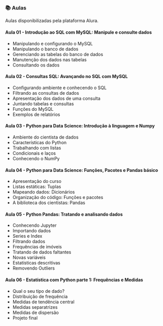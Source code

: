 ### 📚  Aulas

Aulas disponibilizadas pela plataforma Alura.


#### Aula 01 - Introdução ao SQL com MySQL: Manipule e consulte dados

- Manipulando e configurando o MySQL
- Manipulando o banco de dados
- Gerenciando as tabelas do banco de dados
- Manutenção dos dados nas tabelas
- Consultando os dados

#### Aula 02 - Consultas SQL: Avançando no SQL com MySQL

- Configurando ambiente e conhecendo o SQL
- Filtrando as consultas de dados
- Apresentação dos dados de uma consulta
- Juntando tabelas e consultas
- Funções do MySQL
- Exemplos de relatórios

#### Aula 03 - Python para Data Science: Introdução à linguagem e Numpy

- Ambiente do cientista de dados
- Características do Python
- Trabalhando com listas
- Condicionais e laços
- Conhecendo o NumPy

#### Aula 04 - Python para Data Science: Funções, Pacotes e Pandas básico

- Apresentação do curso
- Listas estáticas: Tuplas
- Mapeando dados: Dicionários
- Organização do código: Funções e pacotes
- A biblioteca dos cientistas: Pandas

#### Aula 05 - Python Pandas: Tratando e analisando dados

- Conhecendo Jupyter
- Importando dados
- Series e Index
- Filtrando dados
- Frequências de imóveis
- Tratando de dados faltantes
- Novas variáveis
- Estatísticas descritivas
- Removendo Outliers

#### Aula 06 - Estatística com Python parte 1: Frequências e Medidas

- Qual o seu tipo de dado?
- Distribuição de frequência
- Medidas de tendência central
- Medidas separatrizes
- Medidas de dispersão
- Projeto final

